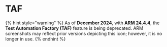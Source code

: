 # TAF



{% hint style="warning" %}
As of **December 2024**, with [**ARM 24.4.4**](https://knowledgebase.autorabit.com/overview/release-notes/arm-release-notes/release-notes-24.4/release-notes-24.4.4#taf-sunset-feature-flag), the **Test Automation Factory (TAF)** feature is being deprecated. ARM screenshots may reflect prior versions depicting this icon; however, it is no longer in use.
{% endhint %}
